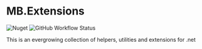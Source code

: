 # MB.Extensions
![Nuget](https://img.shields.io/nuget/v/MB.Extensions?style=plastic)
![GitHub Workflow Status](https://img.shields.io/github/workflow/status/martinobordin/MB.Extensions/Publish%20on%20NuGet?style=plastic)

This is an evergrowing collection of helpers, utilities and extensions for .net

